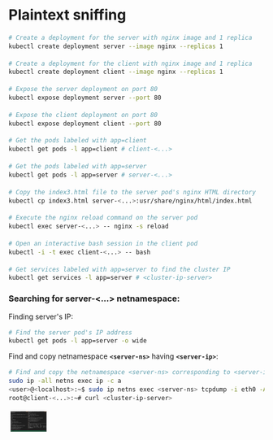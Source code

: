 # Plaintext sniffing

```bash
# Create a deployment for the server with nginx image and 1 replica
kubectl create deployment server --image nginx --replicas 1

# Create a deployment for the client with nginx image and 1 replica
kubectl create deployment client --image nginx --replicas 1

# Expose the server deployment on port 80
kubectl expose deployment server --port 80

# Expose the client deployment on port 80
kubectl expose deployment client --port 80

# Get the pods labeled with app=client
kubectl get pods -l app=client # client-<...>

# Get the pods labeled with app=server
kubectl get pods -l app=server # server-<...>

# Copy the index3.html file to the server pod's nginx HTML directory
kubectl cp index3.html server-<...>:usr/share/nginx/html/index.html

# Execute the nginx reload command on the server pod
kubectl exec server-<...> -- nginx -s reload

# Open an interactive bash session in the client pod
kubectl -i -t exec client-<...> -- bash

# Get services labeled with app=server to find the cluster IP
kubectl get services -l app=server # <cluster-ip-server>

```

### Searching for server-<...> netnamespace:

Finding server's IP:

```bash
# Find the server pod's IP address
kubectl get pods -l app=server -o wide
```

Find and copy netnamespace **`<server-ns>`** having **`<server-ip>`**:

```bash
# Find and copy the netnamespace <server-ns> corresponding to <server-ip>
sudo ip -all netns exec ip -c a
<user>@<localhost>:~$ sudo ip netns exec <server-ns> tcpdump -i eth0 -A port http
root@client-<...>:~# curl <cluster-ip-server>
```

<img src="https://github.com/piotrkica/SUU_Linkerd/blob/mkdocs/docs/img/plaintext_sniffing.png?raw=true" alt="graph1" height="40" style="vertical-align:top; margin:4px">
